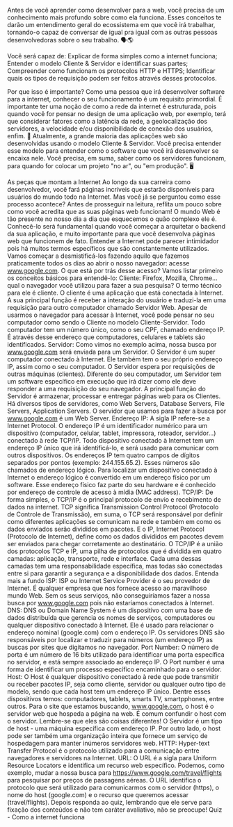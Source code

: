 Antes de você aprender como desenvolver para a web, você precisa de um conhecimento mais profundo sobre como ela funciona.
Esses conceitos te darão um entendimento geral do ecossistema em que você irá trabalhar, tornando-o capaz de conversar de igual pra igual com as outras pessoas desenvolvedoras sobre o seu trabalho. 🗣🌎

Você será capaz de:
Explicar de forma simples como a internet funciona;
Entender o modelo Cliente & Servidor e identificar suas partes;
Compreender como funcionam os protocolos HTTP e HTTPS;
Identificar quais os tipos de requisição podem ser feitos através desses protocolos.

Por que isso é importante?
Como uma pessoa que irá desenvolver software para a internet, conhecer o seu funcionamento é um requisito primordial.
É importante ter uma noção de como a rede da internet é estruturada, pois quando você for pensar no design de uma aplicação web, por exemplo, terá que considerar fatores como a latência da rede, a geolocalização dos servidores, a velocidade e/ou disponibilidade de conexão dos usuários, enfim. 🔮
Atualmente, a grande maioria das aplicações web são desenvolvidas usando o modelo Cliente & Servidor. Você precisa entender esse modelo para entender como o software que você irá desenvolver se encaixa nele. Você precisa, em suma, saber como os servidores funcionam, para quando for colocar um projeto "no ar", ou "em produção". 🖥

As peças que montam a Internet
Ao longo da sua carreira como desenvolvedor, você fará páginas incríveis que estarão disponíveis para usuários do mundo todo na Internet. Mas você já se perguntou como esse processo acontece? Antes de prosseguir na leitura, reflita um pouco sobre como você acredita que as suas páginas web funcionam!
O mundo Web é tão presente no nosso dia a dia que esquecemos o quão complexo ele é. Conhecê-lo será fundamental quando você começar a arquitetar o backend da sua aplicação, e muito importante para que você desenvolva páginas web que funcionem de fato.
Entender a Internet pode parecer intimidador pois há muitos termos específicos que são constantemente utilizados. Vamos começar a desmistificá-los fazendo aquilo que fazemos praticamente todos os dias ao abrir o nosso navegador: acesse www.google.com. O que está por trás desse acesso? Vamos listar primeiro os conceitos básicos para entendê-lo:
Cliente: Firefox, Mozilla, Chrome... qual o navegador você utilizou para fazer a sua pesquisa? O termo técnico para ele é cliente. O cliente é uma aplicação que está conectada à Internet. A sua principal função é receber a interação do usuário e traduzi-la em uma requisição para outro computador chamado Servidor Web. Apesar de usarmos o navegador para acessar à Internet, você pode pensar no seu computador como sendo o Cliente no modelo Cliente-Servidor. Todo computador tem um número único, como o seu CPF, chamado endereço IP. É através desse endereço que computadores, celulares e tablets são identificados.
Servidor: Como vimos no exemplo acima, nossa busca por www.google.com será enviada para um Servidor. O Servidor é um super computador conectado à Internet. Ele também tem o seu próprio endereço IP, assim como o seu computador. O Servidor espera por requisições de outras máquinas (clientes). Diferente do seu computador, um Servidor tem um software específico em execução que irá dizer como ele deve responder a uma requisição do seu navegador. A principal função do Servidor é armazenar, processar e entregar páginas web para os Clientes. Há diversos tipos de servidores, como Web Servers, Database Servers, File Servers, Application Servers. O servidor que usamos para fazer a busca por www.google.com é um Web Server.
Endereço IP: A sigla IP refere-se a Internet Protocol. O endereço IP é um identificador numérico para um dispositivo (computador, celular, tablet, impressora, roteador, servidor...) conectado à rede TCP/IP. Todo dispositivo conectado à Internet tem um endereço IP único que irá identificá-lo, e será usado para comunicar com outros dispositivos. Os endereços IP tem quatro campos de dígitos separados por pontos (exemplo: 244.155.65.2). Esses números são chamados de endereço lógico. Para localizar um dispositivo conectado à Internet o endereço lógico é convertido em um endereço físico por um software. Esse endereço físico faz parte do seu hardware e é conhecido por endereço de controle de acesso à mídia (MAC address).
TCP/IP: De forma simples, o TCP/IP é o principal protocolo de envio e recebimento de dados na internet. TCP significa Transmission Control Protocol (Protocolo de Controle de Transmissão), em suma, o TCP será responsável por definir como diferentes aplicações se comunicam na rede e também em como os dados enviados serão divididos em pacotes. E o IP, Internet Protocol (Protocolo de Internet), define como os dados divididos em pacotes devem ser enviados para chegar corretamente ao destinatário. O TCP/IP é a união dos protocolos TCP e IP, uma pilha de protocolos que é dividida em quatro camadas: aplicação, transporte, rede e interface. Cada uma dessas camadas tem uma responsabilidade específica, mas todas são conectadas entre si para garantir a segurança e a disponibilidade dos dados. Entenda mais a fundo
ISP: ISP ou Internet Service Provider é o seu provedor de Internet. É qualquer empresa que nos fornece acesso ao maravilhoso mundo Web. Sem os seus serviços, não conseguiríamos fazer a nossa busca por www.google.com pois não estaríamos conectados à Internet.
DNS: DNS ou Domain Name System é um dispositivo com uma base de dados distribuída que gerencia os nomes de serviços, computadores ou qualquer dispositivo conectado à Internet. Ele é usado para relacionar o endereço nominal (google.com) com o endereço IP. Os servidores DNS são responsáveis por localizar e traduzir para números (um endereço IP) as buscas por sites que digitamos no navegador.
Port Number: O número de porta é um número de 16 bits utilizado para identificar uma porta específica no servidor, e está sempre associado ao endereço IP. O Port number é uma forma de identificar um processo específico encaminhado para o servidor.
Host: O Host é qualquer dispositivo conectado à rede que pode transmitir ou receber pacotes IP, seja como cliente, servidor ou qualquer outro tipo de modelo, sendo que cada host tem um endereço IP único. Dentre esses dispositivos temos: computadores, tablets, smarts TV, smartpphones, entre outros. Para o site que estamos buscando, www.google.com, o host é o servidor web que hospeda a página na web. É comum confundir o host com o servidor. Lembre-se que eles são coisas diferentes! O Servidor é um tipo de host - uma máquina específica com endereço IP. Por outro lado, o host pode ser também uma organização inteira que fornece um serviço de hospedagem para manter inúmeros servidores web.
HTTP: Hyper-text Transfer Protocol é o protocolo utilizado para a comunicação entre navegadores e servidores na Internet.
URL: O URL é a sigla para Uniform Resource Locators e identifica um recurso web específico. Podemos, como exemplo, mudar a nossa busca para https://www.google.com/travel/flights para pesquisar por preços de passagens aéreas. O URL identifica o protocolo que será utilizado para comunicarmos com o servidor (https), o nome do host (google.com) e o recurso que queremos acessar (travel/flights).
Depois responda ao quiz, lembrando que ele serve para fixação dos conteúdos e não tem caráter avaliativo, não se preocupe!
Quiz - Como a internet funciona

